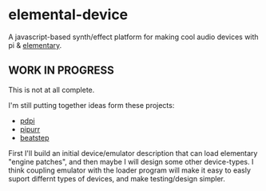 # elemental-device

A javascript-based synth/effect platform for making cool audio devices with pi & [elementary](https://github.com/nick-thompson/elementary).

## WORK IN PROGRESS

This is not at all complete.

I'm still putting together ideas form these projects:

- [pdpi](https://github.com/konsumer/pdpi)
- [pipurr](https://github.com/konsumer/pipurr)
- [beatstep](https://github.com/konsumer/beatstep)

First I'll build an initial device/emulator description that can load elementary "engine patches", and then maybe I will design some other device-types. I think coupling emulator with the loader program will make it easy to easly suport differnt types of devices, and make testing/design simpler.